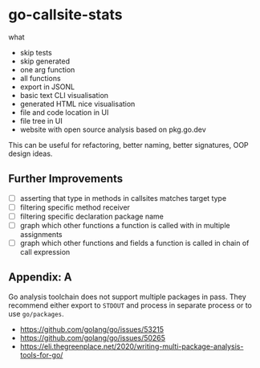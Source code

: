 # go-callsite-stats

what
+ skip tests
+ skip generated
+ one arg function
+ all functions
+ export in JSONL
+ basic text CLI visualisation
+ generated HTML nice visualisation
+ file and code location in UI
+ file tree in UI
+ website with open source analysis based on pkg.go.dev

This can be useful for refactoring, better naming, better signatures, OOP design ideas.

## Further Improvements

- [ ] asserting that type in methods in callsites matches target type
- [ ] filtering specific method receiver
- [ ] filtering specific declaration package name
- [ ] graph which other functions a function is called with in multiple assignments
- [ ] graph which other functions and fields a function is called in chain of call expression

## Appendix: A

Go analysis toolchain does not support multiple packages in pass.
They recommend either export to `STDOUT` and process in separate process or to use `go/packages`.

* https://github.com/golang/go/issues/53215
* https://github.com/golang/go/issues/50265
* https://eli.thegreenplace.net/2020/writing-multi-package-analysis-tools-for-go/
